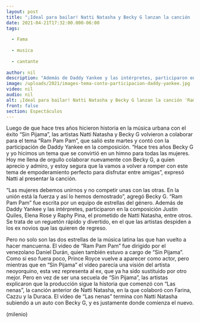 ```yaml
---
layout: post
title: "¡Ideal para bailar! Natti Natasha y Becky G lanzan la canción 'Ram Pam Pam'; así la puedes escuchar"
date: 2021-04-21T17:32:00.000-06:00
tags:
  
  - Fama
  
  - musica
  
  - cantante
  
author: nil
description: "Además de Daddy Yankee y las intérpretes, participaron en la composición Justin Quiles, Elena Rose y Raphy Pina, el prometido de Natti. "
image: /uploads/2021/images-tema-conto-participacion-daddy-yankee.jpg
video: nil
audio: nil
alt: ¡Ideal para bailar! Natti Natasha y Becky G lanzan la canción 'Ram Pam Pam'; así la puedes escuchar
front: false
section: Espectáculos
---
```


Luego de que hace tres años hicieron historia en la música urbana con el éxito “Sin Pijama”, las artistas Natti Natasha y Becky G volvieron a colaborar para el tema “Ram Pam Pam”, que salió este martes y contó con la participación de Daddy Yankee en la composición. “Hace tres años Becky G y yo hicimos un tema que se convirtió en un himno para todas las mujeres. Hoy me llena de orgullo colaborar nuevamente con Becky G, a quien aprecio y admiro, y estoy segura que la vamos a volver a romper con este tema de empoderamiento perfecto para disfrutar entre amigas”, expresó Natti al presentar la canción. 

“Las mujeres debemos unirnos y no competir unas con las otras. En la unión está la fuerza y así lo hemos demostrado”, agregó Becky G. “Ram Pam Pam” fue escrita por un equipo de estrellas del género. Además de Daddy Yankee y las intérpretes, participaron en la composición Justin Quiles, Elena Rose y Raphy Pina, el prometido de Natti Natasha, entre otros. Se trata de un reguetón rápido y divertido, en el que las artistas despiden a los ex novios que las quieren de regreso. 

Pero no solo son las dos estrellas de la música latina las que han vuelto a hacer mancuerna. El video de “Ram Pam Pam” fue dirigido por el venezolano Daniel Durán, quien también estuvo a cargo de “Sin Pijama”. Como si eso fuera poco, Prince Royce vuelve a aparecer como actor, pero mientras que en “Sin Pijama” el vídeo parecía una visión del artista neoyorquino, esta vez representa al ex, que ya ha sido sustituido por otro mejor. Pero en vez de ser una secuela de “Sin Pijama”, las artistas explicaron que la producción sigue la historia que comenzó con “Las nenas”, la canción anterior de Natti Natasha, en la que colaboró con Farina, Cazzu y la Duraca. El vídeo de “Las nenas” termina con Natti Natasha subiendo a un auto con Becky G, y es justamente donde comienza el nuevo. 


(milenio)
